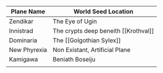 | Plane Name   | World Seed Location                  |
| ------------ | ------------------------------------ |
| Zendikar     | The Eye of Ugin                      |
| Innistrad    | The crypts deep beneith [[Krothval]] |
| Dominaria    | The [[Golgothian Sylex]]             |
| New Phyrexia | Non Existant, Artificial Plane       |
| Kamigawa     | Beniath Boseiju                      |
|         [](https://gatherer.wizards.com/Pages/Search/Default.aspx?action=advanced&set=[%22Kaldheim%22])     |                                      |
